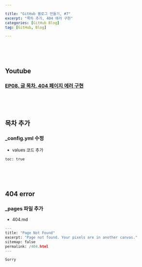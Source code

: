 ```yaml
---

title: "GitHub 블로그 만들기, #7"
excerpt: "목차 추가, 404 에러 구현"
categories: [GitHub Blog]
tag: [GitHub, Blog]

---
```


<br><br><br>

## Youtube

### [EP08. 글 목차, 404 페이지 에러 구현](https://youtu.be/OoeGqYu8JFQ)

<br><br><br>

## 목차 추가

### _config.yml 수정

- values 코드 추가

```python
toc: true
```

<br><br><br>

## 404 error

### _pages 파일 추가

- 404.md

```python
---
title: "Page Not Found"
excerpt: "Page not found. Your pixels are in another canvas."
sitemap: false
permalink: /404.html
---

Sorry
```

<br><br><br>

